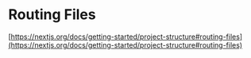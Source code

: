 # Routing Files

[https://nextjs.org/docs/getting-started/project-structure#routing-files](https://nextjs.org/docs/getting-started/project-structure#routing-files)
